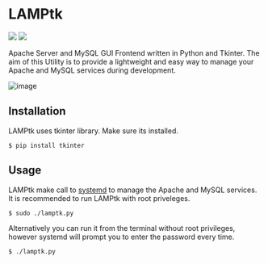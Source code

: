 # LAMPtk
<img src="https://img.shields.io/badge/Python-ffff00?style=for-the-badge&logo=python&logoColor=black" /> <img src="https://img.shields.io/badge/TKinter-3776AB?style=for-the-badge" />

Apache Server and MySQL GUI Frontend written in Python and Tkinter. The aim of this Utility is to provide a lightweight and easy way to manage your Apache and MySQL services during development.

![image](https://github.com/DawarAlvi/LAMPtk/assets/46403138/9024a20f-6d1c-4240-95f7-26d4257e4ed8)

## Installation
LAMPtk uses tkinter library. Make sure its installed.
```
$ pip install tkinter
```

## Usage
LAMPtk make call to [systemd](https://systemd.io/) to manage the Apache and MySQL services. It is recommended to run LAMPtk with root priveleges. 

```
$ sudo ./lamptk.py
```

Alternatively you can run it from the terminal without root privileges, however systemd will prompt you to enter the password every time.

```
$ ./lamptk.py
```
